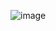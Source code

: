 ![image](https://github.com/JDari0/Temporizador-de-cuenta-atras/assets/89716225/f7f51a68-5cfa-4030-99f0-7d4a5c254598)
